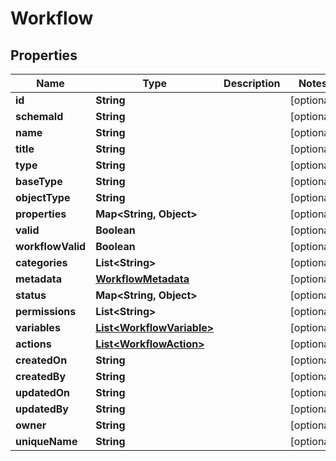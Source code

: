 

# Workflow

## Properties

Name | Type | Description | Notes
------------ | ------------- | ------------- | -------------
**id** | **String** |  |  [optional]
**schemaId** | **String** |  |  [optional]
**name** | **String** |  |  [optional]
**title** | **String** |  |  [optional]
**type** | **String** |  |  [optional]
**baseType** | **String** |  |  [optional]
**objectType** | **String** |  |  [optional]
**properties** | **Map&lt;String, Object&gt;** |  |  [optional]
**valid** | **Boolean** |  |  [optional]
**workflowValid** | **Boolean** |  |  [optional]
**categories** | **List&lt;String&gt;** |  |  [optional]
**metadata** | [**WorkflowMetadata**](WorkflowMetadata.md) |  |  [optional]
**status** | **Map&lt;String, Object&gt;** |  |  [optional]
**permissions** | **List&lt;String&gt;** |  |  [optional]
**variables** | [**List&lt;WorkflowVariable&gt;**](WorkflowVariable.md) |  |  [optional]
**actions** | [**List&lt;WorkflowAction&gt;**](WorkflowAction.md) |  |  [optional]
**createdOn** | **String** |  |  [optional]
**createdBy** | **String** |  |  [optional]
**updatedOn** | **String** |  |  [optional]
**updatedBy** | **String** |  |  [optional]
**owner** | **String** |  |  [optional]
**uniqueName** | **String** |  |  [optional]



